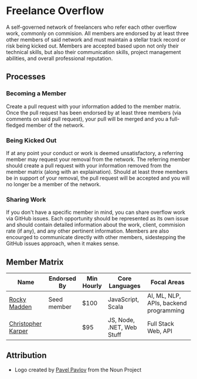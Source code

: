 # Freelance Overflow
A self-governed network of freelancers who refer each other overflow work, commonly on commision. All members are endorsed by at least three other members of said network and must maintain a stellar track record or risk being kicked out. Members are accepted based upon not only their technical skills, but also their communication skills, project management abilities, and overall professional reputation.

## Processes
### Becoming a Member
Create a pull request with your information added to the member matrix. Once the pull request has been endorsed by at least three members (via comments on said pull request), your pull will be merged and you a full-fledged member of the network.

### Being Kicked Out
If at any point your conduct or work is deemed unsatisfactory, a referring member may request your removal from the network. The referring member should create a pull request with your information removed from the member matrix (along with an explaination). Should at least three members be in support of your removal, the pull request will be accepted and you will no longer be a member of the network.

### Sharing Work
If you don't have a specific member in mind, you can share overflow work via GitHub issues. Each opportunity should be represented as its own issue and should contain detailed information about the work, client, commision rate (if any), and any other pertinent information. Members are also encourged to communicate directly with other members, sidestepping the GitHub issues approach, when it makes sense.

## Member Matrix
| Name                                           | Endorsed By        | Min Hourly | Core Languages               | Focal Areas
| ---------------------------------------------- | ------------------ | ---------- | ---------------------------- | ----------------------------------------------
| [Rocky Madden](https://github.com/rockymadden) | Seed member        | $100       | JavaScript, Scala            | AI, ML, NLP, APIs, backend programming
| [Christopher Karper](https://github.com/CKarper) |                  | $95        | JS, Node, .NET, Web Stuff    | Full Stack Web, API

## Attribution
* Logo created by [Pavel Pavlov](http://thenounproject.com/zka11/) from the Noun Project
